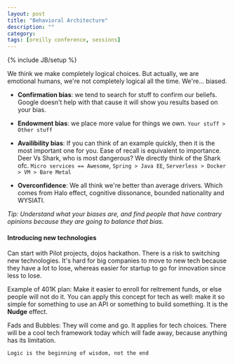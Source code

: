 ```yaml
---
layout: post
title: "Behavioral Architecture"
description: ""
category: 
tags: [oreilly conference, sessions]
---
```

{% include JB/setup %}

We think we make completely logical choices. But actually, we are emotional humans, we're not completely logical all the time. We're... biased.

- **Confirmation bias**: we tend to search for stuff to confirm our beliefs. Google doesn't help with that cause it will show you results based on your bias.

- **Endowment bias**: we place more value for things we own. `Your stuff > Other stuff`

- **Availibility bias**: If you can think of an example quickly, then it is the most important one for you. Ease of recall is equivalent to importance. Deer Vs Shark, who is most dangerous? We directly think of the Shark ofc. 
`Micro services == Awesome`, `Spring > Java EE`, `Serverless > Docker > VM > Bare Metal` 

- **Overconfidence**: We all think we're better than average drivers. Which comes from Halo effect, cognitive dissonance, bounded nationality and WYSIATI.

*Tip: Understand what your biases are, and find people that have contrary opinions because they are going to balance that bias.* 

#### Introducing new technologies
Can start with Pilot projects, dojos hackathon. There is a risk to switching new technologies. It's hard for big companies to move to new tech because they have a lot to lose, whereas easier for startup to go for innovation since less to lose. 

Example of 401K plan: Make it easier to enroll for reitrement funds, or else people will not do it. You can apply this concept for tech as well: make it so simple for something to use an API or something to build something. It is the **Nudge** effect.

Fads and Bubbles: They will come and go. It applies for tech choices. There will be a cool tech framework today which will fade away, because anything has its limitation. 

`Logic is the beginning of wisdom, not the end`